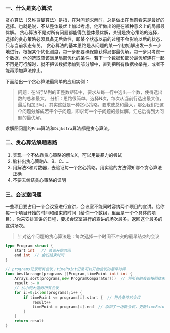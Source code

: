 ### 一、什么是贪心算法

​	贪心算法（又称贪婪算法）是指，在对问题求解时，总是做出在当前看来是最好的选择。也就是说，不从整体最优上加以考虑，他所做出的是在某种意义上的局部最优解。
 	贪心算法不是对所有问题都能得到整体最优解，关键是贪心策略的选择，选择的贪心策略必须具备无后效性，即某个状态以前的过程不会影响以后的状态，只与当前状态有关。
 	贪心算法的基本思路是从问题的某一个初始解出发一步一步地进行，根据某个优化测度，每一步都要确保能获得局部最优解。每一步只考虑一个数据，他的选取应该满足局部优化的条件。若下一个数据和部分最优解连在一起不再是可行解时，就不把该数据添加到部分解中，直到把所有数据枚举完，或者不能再添加算法停止。



下面给出一个贪心算法最简单的应用实例：

> 问题：在N行M列的正整数矩阵中，要求从每一行中选出一个数，使得选出数的总和最大。
> 分析：思路很简单，选择N次，每次从当前行选出最大值，最后相加即可。其实这就是一种贪心策略。要求使总和最大，那么我们把这个问题分解成若干个子问题，即求每一个子问题的最优解，汇总后得到大问题的最优解。

求解图问题的`Prim`算法和`Dijkstra`算法都是贪心算法。

### 二、贪心算法解题思路

1. 实现一个不依靠贪心策略的解法X，可以用最暴力的尝试
2. 脑补出贪心策略A、B、C……
3. 用解法X和对数器，去验证每一个贪心策略，用实验的方法得知哪个贪心算法正确
4. 不要去纠结贪心策略的证明

### 三、会议室问题

​	一些项目要占用一个会议室进行宣讲，会议室不能同时容纳两个项目的宣讲。给你每一个项目开始的时间和结束的时间（给你一个数组，里面是一个个具体的项目），你来安排宣讲的日程，要求会议室进行的宣讲的场次最多。返回这个最多的宣讲场次。

> 针对这个问题的贪心算法是：每次选择一个时间不冲突的最早结束的会议

```go
type Program struct {
    start int   // 会议开始时间
    end int  // 会议结束时间
}

// programs记录所有会议；timePoint记录可以开始会议的最早时间
func bestArrange(programs []Program,timePoint int) int {
    Arrays.sort(programs,new ProgramComparator())  // 将所有的会议按照结束早晚进行排序
    result := 0
    // 从小到大遍历所有会议
    for i:=0;i<len(programs);i++ {
        if timePoint <= programs[i].start {  // 符合条件的会议
            result++
            timePoint = programs[i].end  // 添加了一场新会议，更新timePoint
        }
    }
	return result
}
```

